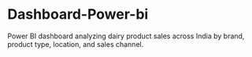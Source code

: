 # Dashboard-Power-bi
Power BI dashboard analyzing dairy product sales across India by brand, product type, location, and sales channel.
